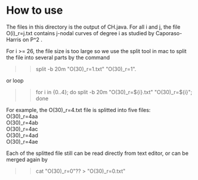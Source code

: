 # How to use

The files in this directory is the output of CH.java. For all i and j, the file O(i)_r=j.txt contains j-nodal curves of degree i as studied by Caporaso-Harris 
on P^2 . 

For i >= 26, the file size is too large so we use the split tool in mac to split the file into several parts by the command
>> split -b 20m "O(30)_r=1.txt" "O(30)_r=1".

or loop 

>> for i in {0..4}; do split -b 20m "O(30)_r=${i}.txt" "O(30)_r=${i}"; done

For example, the O(30)_r=4.txt file is splitted into five files: <br>
O(30)_r=4aa <br>
O(30)_r=4ab <br>
O(30)_r=4ac <br>
O(30)_r=4ad <br>
O(30)_r=4ae

Each of the splitted file still can be read directly from text editor, or can be merged again by
>> cat "O(30)_r=0"?? > "O(30)_r=0.txt"
